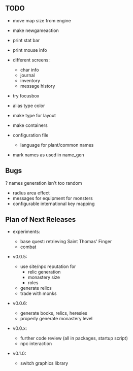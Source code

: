 ## TODO
- move map size from engine
- make newgameaction
- print stat bar
- print mouse info
- different screens:
	- char info
	- journal
	- inventory
	- message history
- try focusbox


- alias type color
- make type for layout


- make containers

- configuration file
	- language for plant/common names

- mark names as used in name_gen


## Bugs
? names generation isn't too random
+ radius area effect
+ messages for equipment for monsters
+ configurable international key mapping


## Plan of Next Releases

- experiments:
	- base quest: retrieving Saint Thomas' Finger
	- combat

- v0.0.5:
	- use site/npc reputation for 
		- relic generation
		- monastery size
		- roles
	- generate relics
	- trade with monks

- v0.0.6:
	- generate books, relics, heresies
	- properly generate monastery level


- v0.0.x:
	- further code review (all in packages, startup script)
	- npc interaction


- v0.1.0:
	- switch graphics library

